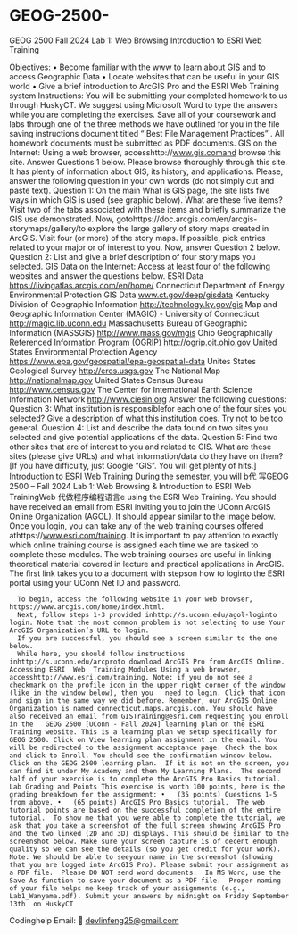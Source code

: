 # GEOG-2500-
GEOG 2500 
Fall 2024 Lab 1: Web Browsing Introduction to ESRI Web Training

Objectives: •    Become familiar with the www to learn about GIS and to access Geographic Data •    Locate websites that can be useful in your GIS world •   Give a brief introduction to ArcGIS Pro and the ESRI Web Training system Instructions: You will be submitting your completed homework to us through HuskyCT. We suggest using  Microsoft Word to type the answers while you are completing the exercises.  Save all of your coursework and labs through one of the three methods we have outlined for you in the file saving instructions document titled “ Best File Management Practices” . All homework documents must be submitted as PDF documents. GIS on the Internet: Using a web browser, accesshttp://www.gis.comand browse this site.  Answer Questions 1 below. Please browse thoroughly through this site. It has plenty of information about GIS, its history, and applications. Please, answer the following question in your own words (do not simply cut and paste text). Question 1: On the main What is GIS page, the site lists five ways in which GIS is used (see graphic below). What are these five items?  Visit two of the tabs associated with these items and briefly summarize the GIS use demonstrated. Now, gotohttps://doc.arcgis.com/en/arcgis-storymaps/gallery/to explore the large gallery of story maps created in ArcGIS. Visit four (or more) of the story maps. If possible, pick entries related to your major or of interest to you. Now, answer Question 2 below. Question 2: List and give a brief description of four story maps you selected. GIS Data on the Internet: Access at least four of the following websites and answer the questions below. ESRI Data https://livingatlas.arcgis.com/en/home/ Connecticut Department of Energy  Environmental Protection GIS Data www.ct.gov/deep/gisdata Kentucky Division of Geographic Information http://technology.ky.gov/gis Map and Geographic Information Center (MAGIC) - University of Connecticut http://magic.lib.uconn.edu Massachusetts Bureau of Geographic Information (MASSGIS) http://www.mass.gov/mgis Ohio Geographically Referenced Information Program (OGRIP) http://ogrip.oit.ohio.gov United States Environmental Protection Agency https://www.epa.gov/geospatial/epa-geospatial-data Unites States Geological Survey http://eros.usgs.gov The National Map http://nationalmap.gov United States Census Bureau http://www.census.gov The Center for International Earth Science Information Network http://www.ciesin.org Answer the following questions: Question 3: What institution is responsiblefor each one of the four sites you selected? Give a description of what this institution does.  Try not to be too general. Question 4: List and describe the data found on two sites you selected and give potential applications of the data. Question 5: Find two other sites that are of interest to you and related to GIS. What are   these sites (please give URLs) and what information/data do they have on them?  [If you have difficulty, just Google “GIS”.  You will get plenty of hits.] Introduction to ESRI Web Training During the semester, you will b代 写GEOG 2500 – Fall 2024 Lab 1: Web Browsing & Introduction to ESRI Web TrainingWeb 代做程序编程语言e using the ESRI Web Training.  You should have received an email from ESRI inviting you to join the UConn ArcGIS Online Organization (AGOL). It should appear similar to the image below. Once you login, you can take any of the web training courses offered athttps://www.esri.com/training. It is important to pay attention to exactly  which online training course is assigned each time we are tasked to complete these modules. The web training courses are useful in linking theoretical material covered in lecture and practical applications in ArcGIS. The first link takes you to a document with stepson how to loginto the ESRI portal using your UConn Net ID and password.

      To begin, access the following website in your web browser, https://www.arcgis.com/home/index.html.
      Next, follow steps 1-3 provided inhttp://s.uconn.edu/agol-loginto login. Note that the most common problem is not selecting to use Your ArcGIS Organization’s URL to login.
      If you are successful, you should see a screen similar to the one below. 
      While here, you should follow instructions inhttp://s.uconn.edu/arcproto download ArcGIS Pro from ArcGIS Online. Accessing ESRI  Web  Training Modules Using a web browser, accesshttp://www.esri.com/training. Note: if you do not see a checkmark on the profile icon in the upper right corner of the window (like in the window below), then you   need to login. Click that icon and sign in the same way we did before. Remember, our ArcGIS Online Organization is named connecticut.maps.arcgis.com. You should have also received an email from GISTraining@esri.com requesting you enroll in the   GEOG 2500 [UConn - Fall 2024] learning plan on the ESRI Training website. This is a learning plan we setup specifically for GEOG 2500. Click on View learning plan assignment in the email. You will be redirected to the assignment acceptance page. Check the box and click to Enroll. You should see the confirmation window below. Click on the GEOG 2500 learning plan.  If it is not on the screen, you can find it under My Academy and then My Learning Plans.  The second half of your exercise is to complete the ArcGIS Pro Basics tutorial. Lab Grading and Points This exercise is worth 100 points, here is the grading breakdown for the assignment: •   (35 points) Questions 1-5 from above. •   (65 points) ArcGIS Pro Basics tutorial.  The web tutorial points are based on the successful completion of the entire tutorial.  To show me that you were able to complete the tutorial, we ask that you take a screenshot of the full screen showing ArcGIS Pro and the two linked (2D and 3D) displays. This should be similar to the screenshot below. Make sure your screen capture is of decent enough quality so we can see the details (so you get credit for your work). Note: We should be able to seeyour name in the screenshot (showing that you are logged into ArcGIS Pro). Please submit your assignment as a PDF file.  Please DO NOT send word documents.  In MS Word, use the Save As function to save your document as a PDF file.  Proper naming of your file helps me keep track of your assignments (e.g., Lab1_Wanyama.pdf). Submit your answers by midnight on Friday September 13th  on HuskyCT

Codinghelp Email:  📧 devlinfeng25@gmail.com
